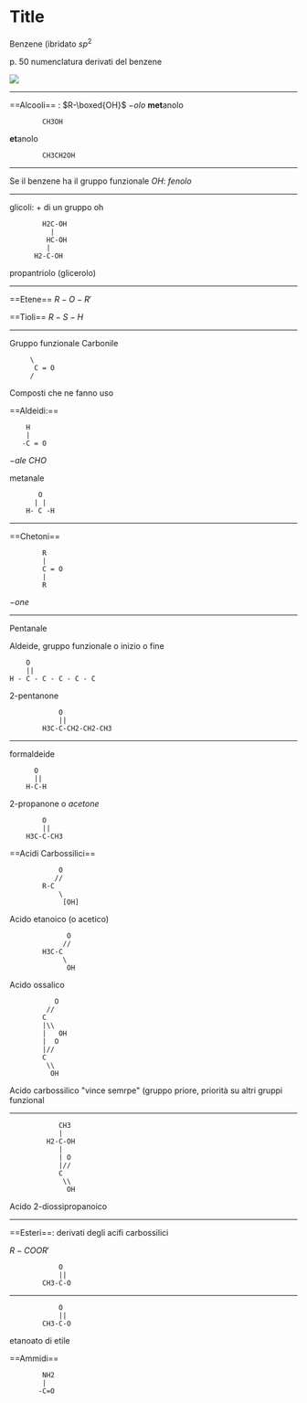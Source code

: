 # Title

Benzene (ibridato $sp^2$


p. 50 numenclatura derivati del benzene



![](https://i.imgur.com/wCWrkl0.jpg)


---

==Alcooli== : $R-\boxed{OH}$
$-olo$
**met**anolo

			CH3OH
**et**anolo

			CH3CH2OH


---
Se il benzene ha il gruppo funzionale $OH$: $fenolo$


---

glicoli: + di un gruppo oh


			H2C-OH
			  |
			 HC-OH
			 |
		  H2-C-OH
propantriolo (glicerolo)


---

==Etene== $R-O-R'$

==Tioli== $R-S-H$

---
Gruppo funzionale
Carbonile

		 \
		  C = O
		 /





Composti che ne fanno uso

==Aldeidi:==

		H
		|
 	   -C = O
$-ale$
$CHO$


metanale
		   
		   O 
		  | | 
		H- C -H

---

==Chetoni==


			R
			|
			C = O
			|
			R

$-one$



---

Pentanale

Aldeide, gruppo funzionale o inizio o fine

        O
        ||
	H - C - C - C - C - C

2-pentanone

                O
				||                 
			H3C-C-CH2-CH2-CH3


----
formaldeide

		  O
		  ||		  
		H-C-H



2-propanone o _acetone_

            O
            ||
		H3C-C-CH3



==Acidi Carbossilici==
				
				O
			   //
			R-C
			    \
			     [OH]

Acido etanoico (o acetico)
			
				  O
				 //
			H3C-C
			     \
			      OH


Acido ossalico

			   O	
			 //
			C
			|\\
			|   OH
			|  O
			|// 
			C
			 \\
			  OH


Acido carbossilico "vince semrpe" (gruppo priore, priorità su altri gruppi funzional

---

				CH3
				|
		     H2-C-OH
		        |
		        | O
		        |//
		        C
		         \\
		          OH

Acido 2-diossipropanoico

---

==Esteri==: derivati degli acifi carbossilici

$R-COOR'$

                O
                ||
			CH3-C-O


---
                O
                ||
			CH3-C-O

etanoato di etile


==Ammidi==

			NH2
			|
		   -C=O
<!--stackedit_data:
eyJoaXN0b3J5IjpbLTEzMjk0MDA1OTEsNTM4NjcwMTcyLC04Mz
YzMTQ4NjksNTY3NDM3NDExLC0yNjYyMDI5ODYsNDE0MTg2NDA1
XX0=
-->